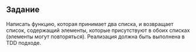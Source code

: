 ## Задание

Написать функцию, которая принимает два списка, и возвращает список, содержащий элементы, которые присутствуют в обоих списках (элементы могут повторяться). Реализация должна быть выполнена в TDD подходе.
 